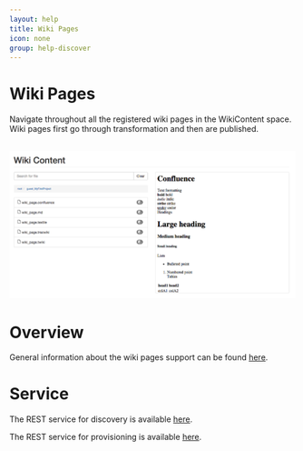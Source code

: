 ```yaml
---
layout: help
title: Wiki Pages
icon: none
group: help-discover
---
```


Wiki Pages
===

Navigate throughout all the registered wiki pages in the WikiContent space. Wiki pages first go through transformation and then are published.


<br>
	<img class="img-responsive" src="/help/images/discover/discover_wiki.png"/>
<br>

Overview
=====

General information about the wiki pages support can be found [here](wiki_content.html).


Service
====

The REST service for discovery is available [here](service_registry_wiki.html).

The REST service for provisioning is available [here](service_wiki.html).
